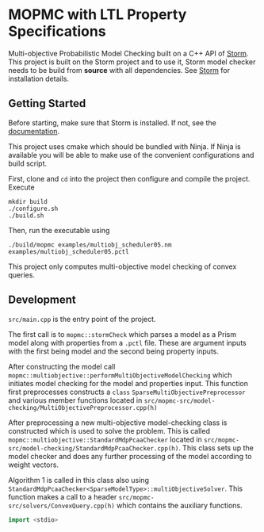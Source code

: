 # MOPMC with LTL Property Specifications
Multi-objective Probabilistic Model Checking built on a C++ API of [Storm](https://www.stormchecker.org).
This project is built on the Storm project and to use it, Storm model checker needs to be build from 
**source** with all dependencies. See [Storm](https://www.stormchecker.org) for installation details.

## Getting Started
Before starting, make sure that Storm is installed. If not, see the [documentation](https://www.stormchecker.org/documentation/obtain-storm/build.html).

This project uses cmake which should be bundled with Ninja. If Ninja is available you will be able 
to make use of the convenient configurations and build script.

First, clone and `cd` into the project then configure and compile the project. Execute
```
mkdir build
./configure.sh
./build.sh
```

Then, run the executable using 
```
./build/mopmc examples/multiobj_scheduler05.nm examples/multiobj_scheduler05.pctl
```

This project only computes multi-objective model checking of convex queries.

## Development

`src/main.cpp` is the entry point of the project. 

The first call is to `mopmc::stormCheck` which parses a model as a Prism model along with 
properties from a `.pctl` file. These are argument inputs with the first being model and the
second being property inputs. 

After constructing the model call `mopmc::multiobjective::performMultiObjectiveModelChecking` which
initiates model checking for the model and properties input. This function first preprocesses
constructs a `class` `SparseMultiObjectivePreprocessor` and various member functions located in
`src/mopmc-src/model-checking/MultiObjectivePreprocessor.cpp(h)`

After preprocessing a new multi-objective model-checking class is constructed which 
is used to solve the problem. This is called `mopmc::multiobjective::StandardMdpPcaaChecker`
located in `src/mopmc-src/model-checking/StandardMdpPcaaChecker.cpp(h)`. This class sets up 
the model checker and does any further processing of the model according to 
weight vectors. 

Algorithm 1 is called in this class also using `StandardMdpPcaaChecker<SparseModelType>::multiObjectiveSolver`.
This function makes a call to a header `src/mopmc-src/solvers/ConvexQuery.cpp(h)` which contains
the auxiliary functions.  

```c++
import <stdio>
```




